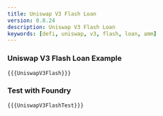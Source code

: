 ```yaml
---
title: Uniswap V3 Flash Loan
version: 0.8.24
description: Uniswap V3 Flash Loan
keywords: [defi, uniswap, v3, flash, loan, amm]
---
```


### Uniswap V3 Flash Loan Example

```solidity
{{{UniswapV3Flash}}}
```

### Test with Foundry

```solidity
{{{UniswapV3FlashTest}}}
```
